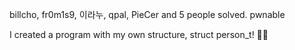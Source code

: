 billcho, fr0m1s9, 이라누, qpal, PieCer and 5 people solved.
pwnable

I created a program with my own structure, struct person_t! 🧑‍🦱
